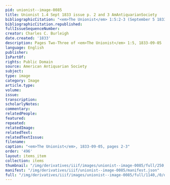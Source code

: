 ```yaml
---
pid: unionist--image-0085
title: Unionist 1.4 Sept 1833 issue p. 2 and 3 AmAntiquarianSociety
bibliographicCitation: "<em>The Unionist</em> 1:5:2-3 (September 5 1833)"
bibliographicCitation.republished: 
fullIssueSequenceNumber: 
creator: Charles C. Burleigh
date.created: '1833'
description: Pages Two-Three of <em>The Unionist</em> 1:5, 1833-09-05
language: English
publisher: 
IsPartOf: 
rights: Public Domain
source: American Antiquarian Society
subject: 
type: image
category: Image
article.type: 
volume: 
issue: 
transcription: 
scholarlyNotes: 
commentary: 
relatedPeople: 
featured: 
repeated: 
relatedImage: 
relatedText: 
relatedTextIssue: 
filename: 
caption: "<em>The Unionist</em>, 1833-09-05, pages 2-3"
order: '496'
layout: items_item
collection: items
thumbnail: "/img/derivatives/iiif/images/unionist--image-0085/full/250,/0/default.jpg"
manifest: "/img/derivatives/iiif/unionist--image-0085/manifest.json"
full: "/img/derivatives/iiif/images/unionist--image-0085/full/1140,/0/default.jpg"
---
```

